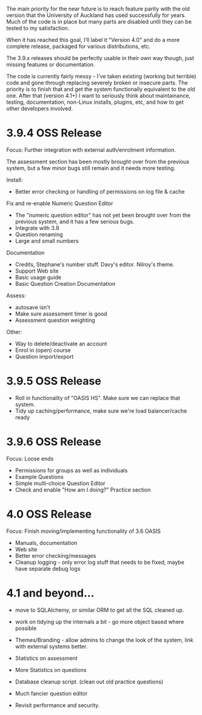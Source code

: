The main priority for the near future is to reach feature parity with the old version that the University of
Auckland has used successfully for years. Much of the code is in place but many parts are disabled until they
can be tested to my satisfaction.

When it has reached this goal, I'll label it "Version 4.0" and do a more complete release, packaged for
various distributions, etc.

The 3.9.x releases should be perfectly usable in their own way though, just missing features or documentation.


The code is currently fairly messy - I've taken existing (working but terrible) code and gone through
replacing severely broken or insecure parts. The priority is to finish that and get the system functionally
equivalent to the old one. After that (version 4.1+) I want to seriously think about maintainance, testing,
documentation, non-Linux installs, plugins, etc, and how to get other developers involved.


3.9.4 OSS Release
=================

Focus:   Further integration with external auth/enrolment information.

The assessment section has been mostly brought over from the previous system, but a few minor
bugs still remain and it needs more testing.

Install:

 * Better error checking or handling of permissions on log file & cache

Fix and re-enable Numeric Question Editor

 * The "numeric question editor" has not yet been brought over from the previous system,
   and it has a few serious bugs.
 * Integrate with 3.9
 * Question renaming
 * Large and small numbers

Documentation

* Credits, Stephane's number stuff. Davy's editor. Nilroy's theme.
* Support Web site
* Basic usage guide
* Basic Question Creation Documentation

Assess:
 * autosave isn't
 * Make sure assessment timer is good
 * Assessment question weighting

Other:
 * Way to delete/deactivate an account
 * Enrol in (open) course
 * Question import/export


3.9.5 OSS Release
=================

 * Roll in functionality of "OASIS HS". Make sure we can replace that system.
 * Tidy up caching/performance, make sure we're load balancer/cache ready

3.9.6 OSS Release
=================

Focus: Loose ends

 * Permissions for groups as well as individuals
 * Example Questions
 * Simple multi-choice Question Editor
 * Check and enable "How am I doing?" Practice section



4.0  OSS Release
================

Focus:  Finish moving/implementing functionality of 3.6 OASIS

 * Manuals, documentation
 * Web site
 * Better error checking/messages
 * Cleanup logging - only error log stuff that needs to be fixed, maybe have separate debug logs


4.1  and beyond...
==================
 * move to SQLAlchemy, or similar ORM to get all the SQL cleaned up.
 * work on tidying up the internals a bit - go more object based where possible

 * Themes/Branding - allow admins to change the look of the system, link with external systems better.
 * Statistics on assessment
 * More Statistics on questions
 * Database cleanup script. (clean out old practice questions)
 * Much fancier question editor
 * Revisit performance and security.
